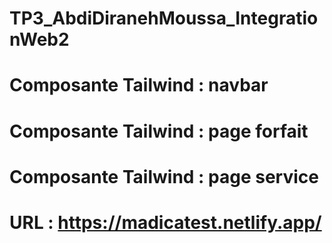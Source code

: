 # TP3_AbdiDiranehMoussa_IntegrationWeb2
# Composante Tailwind : navbar 
# Composante Tailwind : page forfait 
# Composante Tailwind : page service
# URL : https://madicatest.netlify.app/

